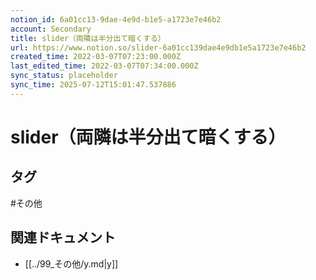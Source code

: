 ```yaml
---
notion_id: 6a01cc13-9dae-4e9d-b1e5-a1723e7e46b2
account: Secondary
title: slider（両隣は半分出て暗くする）
url: https://www.notion.so/slider-6a01cc139dae4e9db1e5a1723e7e46b2
created_time: 2022-03-07T07:23:00.000Z
last_edited_time: 2022-03-07T07:34:00.000Z
sync_status: placeholder
sync_time: 2025-07-12T15:01:47.537886
---
```

# slider（両隣は半分出て暗くする）


## タグ

#その他 

## 関連ドキュメント

- [[../99_その他/y.md|y]]
